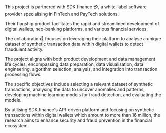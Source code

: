This project is partnered with SDK.finance 💳, a white-label software provider specialising in FinTech and PayTech solutions. 

Their flagship product facilitates the rapid and streamlined development of digital wallets, neo-banking platforms, and various financial services. 

The collaboration🤝 focuses on leveraging their platform to analyse a unique dataset of synthetic transaction data within digital wallets to detect fraudulent activity. 

The project aligns with both product development and data management life cycles, encompassing data preparation, data visualisation, data engineering, algorithm selection, analysis, and integration into transaction processing flows. 

The specific objectives include selecting a relevant dataset of synthetic transactions, analysing the data to uncover anomalies and patterns, developing machine learning models for fraud detection, and evaluating the models. 

By utilising SDK.finance's API-driven platform and focusing on synthetic transactions within digital wallets which amount to more than 16 million, the research aims to enhance security and fraud prevention in the financial ecosystem.

